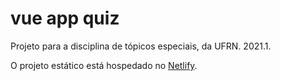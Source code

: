 # vue app quiz

Projeto para a disciplina de tópicos especiais, da UFRN. 2021.1.

O projeto estático está hospedado no [Netlify](https://vuequizapp.netlify.app/).